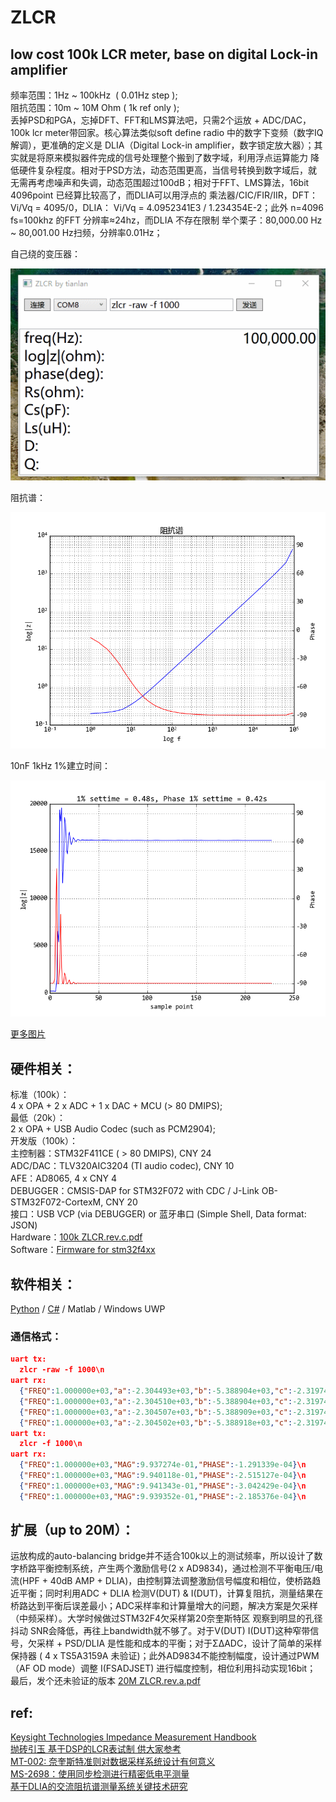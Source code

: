# **ZLCR**
## low cost 100k LCR meter, base on digital Lock-in amplifier

频率范围：1Hz ~ 100kHz  ( 0.01Hz step );  
阻抗范围：10m ~ 10M Ohm ( 1k ref only );  
丢掉PSD和PGA，忘掉DFT、FFT和LMS算法吧，只需2个运放 + ADC/DAC，100k lcr meter带回家。核心算法类似soft define radio 中的数字下变频（数字IQ解调），更准确的定义是 DLIA（Digital Lock-in amplifier，数字锁定放大器）；其实就是将原来模拟器件完成的信号处理整个搬到了数字域，利用浮点运算能力 降低硬件复杂程度。相对于PSD方法，动态范围更高，当信号转换到数字域后，就无需再考虑噪声和失调，动态范围超过100dB；相对于FFT、LMS算法，16bit 4096point 已经算比较高了，而DLIA可以用浮点的 乘法器/CIC/FIR/IIR，DFT：Vi/Vq = 4095/0，DLIA： Vi/Vq = 4.0952341E3 / 1.234354E-2；此外 n=4096 fs=100khz 的FFT 分辨率≈24hz，而DLIA 不存在限制 举个栗子：80,000.00 Hz ~ 80,001.00 Hz扫频，分辨率0.01Hz；  

自己绕的变压器：

![4mH.gif](docs/images/4mH.gif)

阻抗谱：  

![figure 1.png](docs/images/figure%201.png)

10nF 1kHz 1%建立时间：  

![10nF-1kHz.png](docs/images/10nF-1kHz.png)  

[更多图片](https://github.com/yitiandelan/ZLCR/tree/master/docs/images)

## 硬件相关：

标准（100k）：  
4 x OPA + 2 x ADC + 1 x DAC + MCU (> 80 DMIPS);  
最低（20k）：  
2 x OPA + USB Audio Codec (such as PCM2904);  
开发版（100k）：  
主控制器：STM32F411CE ( > 80 DMIPS), CNY 24  
ADC/DAC：TLV320AIC3204 (TI audio codec), CNY 10  
AFE：AD8065, 4 x CNY 4  
DEBUGGER：CMSIS-DAP for STM32F072 with CDC / J-Link OB-STM32F072-CortexM, CNY 20  
接口：USB VCP (via DEBUGGER) or 蓝牙串口 (Simple Shell, Data format: JSON)  
Hardware：[100k ZLCR.rev.c.pdf](https://github.com/yitiandelan/ZLCR/blob/master/Hardware/100k%20ZLCR.rev.c.PDF)  
Software：[Firmware for stm32f4xx](https://github.com/yitiandelan/ZLCR/tree/master/Firmware)

## 软件相关：

[Python](https://github.com/yitiandelan/ZLCR/tree/master/pyLCR) / [C#](https://github.com/yitiandelan/ZLCR/tree/master/ZLCR) / Matlab / Windows UWP

### 通信格式：

```JSON
uart tx:
  zlcr -raw -f 1000\n
uart rx:
  {"FREQ":1.000000e+03,"a":-2.304493e+03,"b":-5.388904e+03,"c":-2.319749e+03,"d":-5.420242e+03}\n
  {"FREQ":1.000000e+03,"a":-2.304510e+03,"b":-5.388904e+03,"c":-2.319749e+03,"d":-5.419875e+03}\n
  {"FREQ":1.000000e+03,"a":-2.304507e+03,"b":-5.388909e+03,"c":-2.319749e+03,"d":-5.421182e+03}\n
  {"FREQ":1.000000e+03,"a":-2.304502e+03,"b":-5.388918e+03,"c":-2.319749e+03,"d":-5.423528e+03}\n
uart tx:
  zlcr -f 1000\n
uart rx:
  {"FREQ":1.000000e+03,"MAG":9.937274e-01,"PHASE":-1.291339e-04}\n
  {"FREQ":1.000000e+03,"MAG":9.940118e-01,"PHASE":-2.515127e-04}\n
  {"FREQ":1.000000e+03,"MAG":9.941343e-01,"PHASE":-3.042429e-04}\n
  {"FREQ":1.000000e+03,"MAG":9.939352e-01,"PHASE":-2.185376e-04}\n
```

## 扩展（up to 20M）：

运放构成的auto-balancing bridge并不适合100k以上的测试频率，所以设计了数字桥路平衡控制系统，产生两个激励信号(2 x AD9834)，通过检测不平衡电压/电流(HPF + 40dB AMP + DLIA)，由控制算法调整激励信号幅度和相位，使桥路趋近平衡；同时利用ADC + DLIA 检测V(DUT) & I(DUT)，计算复阻抗，测量结果在桥路达到平衡后误差最小；ADC采样率和计算量增大的问题，解决方案是欠采样（中频采样）。大学时候做过STM32F4欠采样第20奈奎斯特区 观察到明显的孔径抖动 SNR会降低，再往上bandwidth就不够了。对于V(DUT) I(DUT)这种窄带信号，欠采样 + PSD/DLIA 是性能和成本的平衡；对于ΣΔADC，设计了简单的采样保持器 ( 4 x TS5A3159A 未验证)；此外AD9834不能控制幅度，设计通过PWM（AF OD mode）调整 I(FSADJSET) 进行幅度控制，相位利用抖动实现16bit；  
最后，发个还未验证的版本 [20M ZLCR.rev.a.pdf](https://github.com/yitiandelan/ZLCR/blob/master/Hardware/20M%20ZLCR.rev.a.PDF)  

## ref:

[Keysight Technologies Impedance Measurement Handbook](http://literature.cdn.keysight.com/litweb/pdf/5950-3000.pdf)  
[抛砖引玉 基于DSP的LCR表试制 供大家参考](http://www.amobbs.com/thread-5590156-1-1.html)  
[MT-002: 奈奎斯特准则对数据采样系统设计有何意义](http://www.analog.com/media/cn/training-seminars/tutorials/MT-002_cn.pdf)  
[MS-2698：使用同步检测进行精密低电平测量](http://www.analog.com/media/cn/technical-documentation/technical-articles/Use-Synchronous-Detection-to-Make-Precision-Low-Level-Measurements-MS-2698_cn.pdf)  
[基于DLIA的交流阻抗谱测量系统关键技术研究](http://cdmd.cnki.com.cn/Article/CDMD-10487-1012361681.htm)